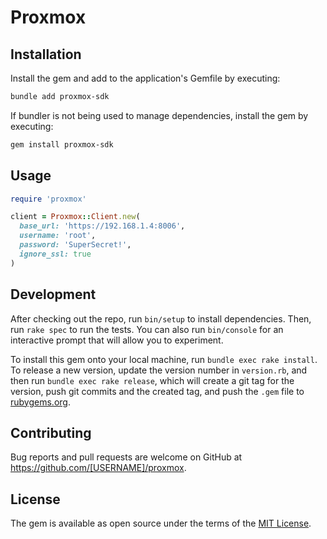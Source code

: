 # Proxmox


## Installation


Install the gem and add to the application's Gemfile by executing:

```bash
bundle add proxmox-sdk
```

If bundler is not being used to manage dependencies, install the gem by executing:

```bash
gem install proxmox-sdk
```

## Usage

```ruby
require 'proxmox'

client = Proxmox::Client.new(
  base_url: 'https://192.168.1.4:8006',
  username: 'root',
  password: 'SuperSecret!',
  ignore_ssl: true
)
```

## Development

After checking out the repo, run `bin/setup` to install dependencies. Then, run `rake spec` to run the tests. You can also run `bin/console` for an interactive prompt that will allow you to experiment.

To install this gem onto your local machine, run `bundle exec rake install`. To release a new version, update the version number in `version.rb`, and then run `bundle exec rake release`, which will create a git tag for the version, push git commits and the created tag, and push the `.gem` file to [rubygems.org](https://rubygems.org).

## Contributing

Bug reports and pull requests are welcome on GitHub at https://github.com/[USERNAME]/proxmox.

## License

The gem is available as open source under the terms of the [MIT License](https://opensource.org/licenses/MIT).
